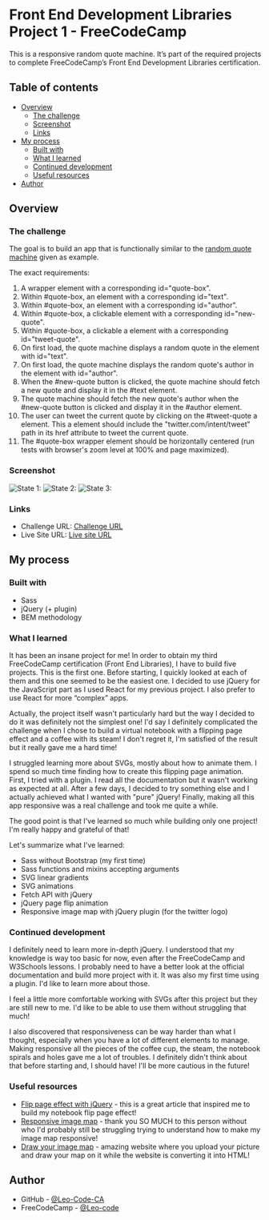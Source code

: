 # Front End Development Libraries Project 1 - FreeCodeCamp

This is a responsive random quote machine. It’s part of the required projects to complete FreeCodeCamp’s Front End Development Libraries certification.

## Table of contents

- [Overview](#overview)
  - [The challenge](#the-challenge)
  - [Screenshot](#screenshot)
  - [Links](#links)
- [My process](#my-process)
  - [Built with](#built-with)
  - [What I learned](#what-i-learned)
  - [Continued development](#continued-development)
  - [Useful resources](#useful-resources)
- [Author](#author)

## Overview

### The challenge

The goal is to build an app that is functionally similar to the [random quote machine](https://random-quote-machine.freecodecamp.rocks/) given as example.

The exact requirements:

1. A wrapper element with a corresponding id="quote-box".
2. Within #quote-box, an element with a corresponding id="text".
3. Within #quote-box, an element with a corresponding id="author".
4. Within #quote-box, a clickable element with a corresponding id="new-quote".
5. Within #quote-box, a clickable a element with a corresponding id="tweet-quote".
6. On first load, the quote machine displays a random quote in the element with id="text".
7. On first load, the quote machine displays the random quote's author in the element with id="author".
8. When the #new-quote button is clicked, the quote machine should fetch a new quote and display it in the #text element.
9. The quote machine should fetch the new quote's author when the #new-quote button is clicked and display it in the #author element.
10. The user can tweet the current quote by clicking on the #tweet-quote a element. This a element should include the "twitter.com/intent/tweet" path in its href attribute to tweet the current quote.
11. The #quote-box wrapper element should be horizontally centered (run tests with browser's zoom level at 100% and page maximized).

### Screenshot

![State 1:](./images/random_quote_machine_mobile.jpg) ![State 2:](./images/random_quote_machine_tablet.jpg)
![State 3:](./images/random_quote_machine_desktop.jpg)

### Links

- Challenge URL: [Challenge URL](https://www.freecodecamp.org/learn/front-end-development-libraries/front-end-development-libraries-projects/build-a-random-quote-machine)
- Live Site URL: [Live site URL](https://leo-code-ca.github.io/random-quote-machine/)

## My process

### Built with

- Sass
- jQuery (+ plugin)
- BEM methodology

### What I learned

It has been an insane project for me! In order to obtain my third FreeCodeCamp certification (Front End Libraries), I have to build five projects. This is the first one. Before starting, I quickly looked at each of them and this one seemed to be the easiest one. I decided to use jQuery for the JavaScript part as I used React for my previous project. I also prefer to use React for more “complex” apps. 

Actually, the project itself wasn't particularly hard but the way I decided to do it was definitely not the simplest one! I'd say I definitely complicated the challenge when I chose to build a virtual notebook with a flipping page effect and a coffee with its steam! I don't regret it, I'm satisfied of the result but it really gave me a hard time!

I struggled learning more about SVGs, mostly about how to animate them. I spend so much time finding how to create this flipping page animation. First, I tried with a plugin. I read all the documentation but it wasn't working as expected at all. After a few days, I decided to try something else and I actually achieved what I wanted with "pure" jQuery! Finally, making all this app responsive was a real challenge and took me quite a while. 

The good point is that I've learned so much while building only one project! I'm really happy and grateful of that!

Let's summarize what I've learned:

- Sass without Bootstrap (my first time)
- Sass functions and mixins accepting arguments
- SVG linear gradients
- SVG animations 
- Fetch API with jQuery 
- jQuery page flip animation
- Responsive image map with jQuery plugin (for the twitter logo)

### Continued development

I definitely need to learn more in-depth jQuery. I understood that my knowledge is way too basic for now, even after the FreeCodeCamp and W3Schools lessons. I probably need to have a better look at the official documentation and build more project with it. It was also my first time using a plugin. I'd like to learn more about those. 

I feel a little more comfortable working with SVGs after this project but they are still new to me. I'd like to be able to use them without struggling that much!

I also discovered that responsiveness can be way harder than what I thought, especially when you have a lot of different elements to manage. Making responsive all the pieces of the coffee cup, the steam, the notebook spirals and holes gave me a lot of troubles. I definitely didn't think about that before starting and, I should have! I'll be more cautious in the future! 

### Useful resources

- [Flip page effect with jQuery](https://lenadesign.org/2021/12/09/book-page-flip-css-jquery/) - this is a great article that inspired me to build my notebook flip page effect!
- [Responsive image map](https://www.youtube.com/watch?v=8wM5nBLy8c8) - thank you SO MUCH to this person without who I'd probably still be struggling trying to understand how to make my image map responsive!
- [Draw your image map](https://imagemap.org/) - amazing website where you upload your picture and draw your map on it while the website is converting it into HTML!

## Author

- GitHub - [@Leo-Code-CA](https://github.com/Leo-Code-CA)
- FreeCodeCamp - [@Leo-code](https://www.freecodecamp.org/Leo-code)

